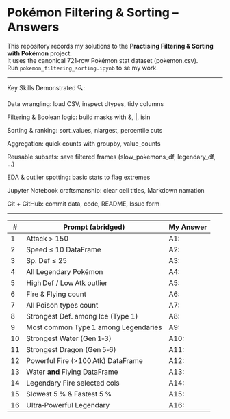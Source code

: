 # Pokémon Filtering & Sorting – Answers

This repository records my solutions to the **Practising Filtering & Sorting with Pokémon** project.  
It uses the canonical 721‑row Pokémon stat dataset (pokemon.csv).  
Run `pokemon_filtering_sorting.ipynb` to se my work.

---

Key Skills Demonstrated 🔍:

Data wrangling: load CSV, inspect dtypes, tidy columns

Filtering & Boolean logic: build masks with &, |, isin

Sorting & ranking: sort_values, nlargest, percentile cuts

Aggregation: quick counts with groupby, value_counts

Reusable subsets: save filtered frames (slow_pokemons_df, legendary_df, …)

EDA & outlier spotting: basic stats to flag extremes

Jupyter Notebook craftsmanship: clear cell titles, Markdown narration

Git + GitHub: commit data, code, README, Issue form

---

| #   | Prompt (abridged)                    | My Answer |
| --- | ------------------------------------ | --------- |
| 1   | Attack > 150                         | A1:       |
| 2   | Speed ≤ 10 DataFrame                 | A2:       |
| 3   | Sp. Def ≤ 25                         | A3:       |
| 4   | All Legendary Pokémon                | A4:       |
| 5   | High Def / Low Atk outlier           | A5:       |
| 6   | Fire & Flying count                  | A6:       |
| 7   | All Poison types count               | A7:       |
| 8   | Strongest Def. among Ice (Type 1)    | A8:       |
| 9   | Most common Type 1 among Legendaries | A9:       |
| 10  | Strongest Water (Gen 1‑3)            | A10:      |
| 11  | Strongest Dragon (Gen 5‑6)           | A11:      |
| 12  | Powerful Fire (>100 Atk) DataFrame   | A12:      |
| 13  | Water **and** Flying DataFrame       | A13:      |
| 14  | Legendary Fire selected cols         | A14:      |
| 15  | Slowest 5 % & Fastest 5 %            | A15:      |
| 16  | Ultra‑Powerful Legendary             | A16:      |
